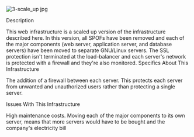 ![3-scale_up jpg](https://user-images.githubusercontent.com/102077396/207328051-0a0c8c3d-513a-4b13-b327-46646e2f62af.png)


Description

This web infrastructure is a scaled up version of the infrastructure described here. In this version, all SPOFs have been removed and each of the major components (web server, application server, and database servers) have been moved to separate GNU/Linux servers. The SSL protection isn't terminated at the load-balancer and each server's network is protected with a firewall and they're also monitored. Specifics About This Infrastructure

The addition of a firewall between each server.
This protects each server from unwanted and unauthorized users rather than protecting a single server.

Issues With This Infrastructure

High maintenance costs.
Moving each of the major components to its own server, means that more servers would have to be bought and the company's electricity bill 
